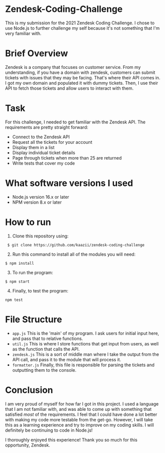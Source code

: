 # Zendesk-Coding-Challenge
This is my submission for the 2021 Zendesk Coding Challenge. I chose to use Node.js to further challenge my self because it's not something that I'm very familiar with. 

# Brief Overview
Zendesk is a company that focuses on customer service. From my understanding, if you have a domain with zendesk, customers can submit tickets with issues that they may be facing. That's where their API comes in. I got my own domain and populated it with dummy tickets. Then, I use their API to fetch those tickets and allow users to interact with them.

# Task
For this challenge, I needed to get familiar with the Zendesk API. The requirements are pretty straight forward:
- Connect to the Zendesk API
- Request all the tickets for your account
- Display them in a list
- Display individual ticket details
- Page through tickets when more than 25 are returned
- Write tests that cover my code

# What software versions I used
 - Node.js version 16.x or later
 - NPM version 8.x or later

# How to run
1. Clone this repository using:
```
 $ git clone https://github.com/kaazii/zendesk-coding-challenge
```
2. Run this command to install all of the modules you will need:
```
$ npm install
```
3. To run the program:
```
$ npm start
```
4. Finally, to test the program:
```
npm test
```
# File Structure
- `app.js` This is the 'main' of my program. I ask users for initial input here, and pass that to relative functions.
- `util.js` This is where I store functions that get input from users, as well as the function that calls the API.
- `zendesk.js` This is a sort of middle man where I take the output from the API call, and pass it to the module that will process it.
- `formatter.js` Finally, this file is responsible for parsing the tickets and outputting them to the console.

# Conclusion
I am very proud of myself for how far I got in this project. I used a language that I am not familiar with, and was able to come up with something that satisfied *most* of the requirements. I feel that I could have done a lot better with making my code more testable from the get-go. However, I will take this as a learning experience and try to improve on my coding skills. I will definitely be continuing to code in Node.js! 

I thoroughly enjoyed this experience! Thank you so much for this opportunity, Zendesk.
